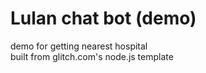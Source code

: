 # Lulan chat bot (demo)

demo for getting nearest hospital <br>
built from glitch.com's node.js template
